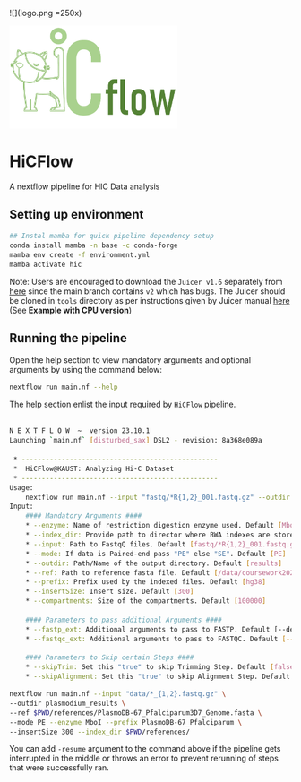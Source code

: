 ![](logo.png =250x)

<style>
.custom-image {
  width: 300px;
  height: auto;
}
</style>

<img src="logo.png" alt="image" class="custom-image">


# HiCFlow
A nextflow pipeline for HIC Data analysis


## Setting up environment

```bash
## Instal mamba for quick pipeline dependency setup
conda install mamba -n base -c conda-forge
mamba env create -f environment.yml
mamba activate hic
```
Note: Users are encouraged to download the `Juicer v1.6` separately from [here](https://github.com/aidenlab/juicer/releases) since the main branch contains `v2` which has bugs. The Juicer should be cloned in `tools` directory as per instructions given by Juicer manual [here ](https://github.com/aidenlab/juicer/wiki/Installation) (See **Example with CPU version**)

## Running the pipeline

Open the help section to view mandatory arguments and optional arguments by using the command below:
```bash
nextflow run main.nf --help
```
The help section enlist the input required by `HiCFlow` pipeline.
```bash

N E X T F L O W  ~  version 23.10.1
Launching `main.nf` [disturbed_sax] DSL2 - revision: 8a368e089a

 * -------------------------------------------------
 *  HiCFlow@KAUST: Analyzing Hi-C Dataset
 * -------------------------------------------------
Usage:
	nextflow run main.nf --input "fastq/*R{1,2}_001.fastq.gz" --outdir results --ref /data/coursework2024/exam/references/hg38.p13.fa 	 --mode PE --enzyme MboI  --prefix hg38 --insertSize 300	--index_dir 
Input:
	#### Mandatory Arguments ####
	* --enzyme: Name of restriction digestion enzyme used. Default [MboI]
	* --index_dir: Provide path to director where BWA indexes are stored. Default []
	* --input: Path to FastqQ files. Default [fastq/*R{1,2}_001.fastq.gz]
	* --mode: If data is Paired-end pass "PE" else "SE". Default [PE]
	* --outdir: Path/Name of the output directory. Default [results]
	* --ref: Path to reference fasta file. Default [/data/coursework2024/exam/references/hg38.p13.fa]
	* --prefix: Prefix used by the indexed files. Default [hg38]
 	* --insertSize: Insert size. Default [300]
	* --compartments: Size of the compartments. Default [100000]

	#### Parameters to pass additional Arguments ####
	* --fastp_ext: Additional arguments to pass to FASTP. Default [--detect_adapter_for_pe --qualified_quality_phred 30 --length_required 75 --correction --adapter_fasta /data/coursework2024/HiCFlow/references/adapters/TruSeq3-PE.fa]
	* --fastqc_ext: Additional arguments to pass to FASTQC. Default [--quite]

	#### Parameters to Skip certain Steps ####
	* --skipTrim: Set this "true" to skip Trimming Step. Default [false]
	* --skipAlignment: Set this "true" to skip Alignment Step. Default [false]

```

```bash
nextflow run main.nf --input "data/*_{1,2}.fastq.gz" \
--outdir plasmodium_results \
--ref $PWD/references/PlasmoDB-67_Pfalciparum3D7_Genome.fasta \
--mode PE --enzyme MboI --prefix PlasmoDB-67_Pfalciparum \
--insertSize 300 --index_dir $PWD/references/ 
```
You can add `-resume` argument to the command above if the pipeline gets interrupted in the middle or throws an error to prevent rerunning of steps that were successfully ran.
